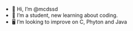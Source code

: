- 👋 Hi, I’m @mcdssd
- 🌱 I’m a student, new learning about coding.
- 🖥️ I’m looking to improve on C, Phyton and Java

